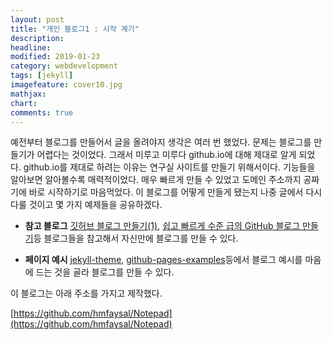 ```yaml
---
layout: post
title: "개인 블로그1 : 시작 계기"
description: 
headline: 
modified: 2019-01-23
category: webdevelopment
tags: [jekyll]
imagefeature: cover10.jpg
mathjax: 
chart: 
comments: true
---
```


예전부터 블로그를 만들어서 글을 올려야지 생각은 여러 번 했었다. 문제는 블로그를 만들기가 어렵다는 것이었다. 그래서 미루고 미루다 github.io에 대해 제대로 알게 되었다. github.io를 제대로 하려는 이유는 연구실 사이트를 만들기 위해서이다. 기능들을 알아보면 알아볼수록 매력적이었다. 매우 빠르게 만들 수 있었고 도메인 주소까지 공짜기에 바로 시작하기로 마음먹었다. 이 블로그를 어떻게 만들게 됐는지 나중 글에서 다시 다룰 것이고 몇 가지 예제들을 공유하겠다.

- **참고 블로그** [깃허브 블로그 만들기(1)](https://recoveryman.tistory.com/321), [쉽고 빠르게 수준 급의 GitHub 블로그 만들기](https://dreamgonfly.github.io/2018/01/27/jekyll-remote-theme.html)등 블로그들을 참고해서 자신만에 블로그를 만들 수 있다.

- **페이지 예시** [jekyll-theme](https://github.com/topics/jekyll-theme), [github-pages-examples](https://github.com/collections/github-pages-examples)등에서 블로그 예시를 마음에 드는 것을 골라 블로그를 만들 수 있다.

이 블로그는 아래 주소를 가지고 제작했다.

[https://github.com/hmfaysal/Notepad](https://github.com/hmfaysal/Notepad)

